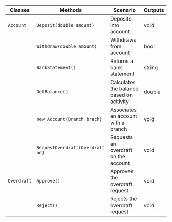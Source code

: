 | Classes     | Methods                          | Scenario                                  | Outputs |
|-------------|----------------------------------|-------------------------------------------|---------|
| `Account`   | `Deposit(double amount)`         | Deposits into account                     | void    |
|             | `Withdraw(double amount)`        | Withdraws from account                    | bool    |
|             | `BankStatement()`                | Returns a bank statement                  | string  |
|             | `GetBalance()`                   | Calculates the balance based on acitivity | double  |
|             | `new Account(Branch brach)`      | Associates an account with a branch       | void    |
|             | `RequestOverdraft(Overdraft od)` | Requests an overdraft on the account      | void    |
| `Overdraft` | `Approve()`                      | Approves the overdraft request            | void    |
|             | `Reject()`                       | Rejects the overdraft request             | void    |